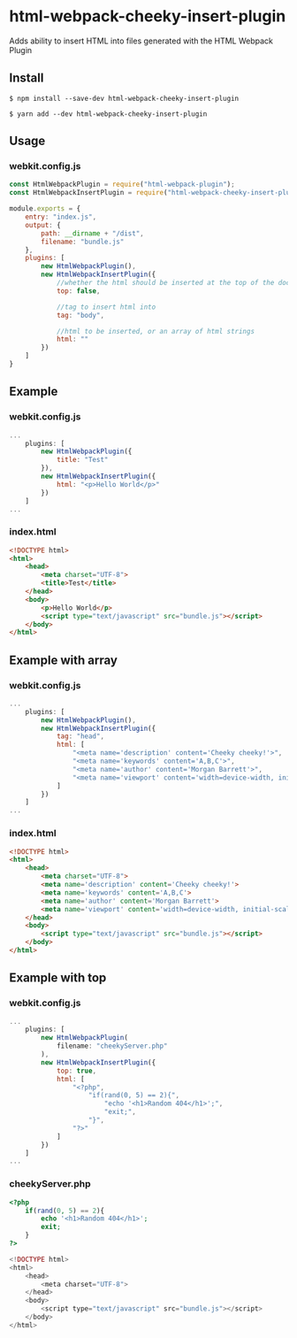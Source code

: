 # html-webpack-cheeky-insert-plugin
Adds ability to insert HTML into files generated with the HTML Webpack Plugin

## Install
```console
$ npm install --save-dev html-webpack-cheeky-insert-plugin
```
```console
$ yarn add --dev html-webpack-cheeky-insert-plugin
```

## Usage
### webkit.config.js
```javascript
const HtmlWebpackPlugin = require("html-webpack-plugin");
const HtmlWebpackInsertPlugin = require("html-webpack-cheeky-insert-plugin");

module.exports = {
	entry: "index.js",
	output: {
		path: __dirname + "/dist",
		filename: "bundle.js"
	},
	plugins: [
		new HtmlWebpackPlugin(),
		new HtmlWebpackInsertPlugin({
			//whether the html should be inserted at the top of the document
			top: false,

			//tag to insert html into
			tag: "body",

			//html to be inserted, or an array of html strings
			html: ""
		})
	]
}

```

## Example
### webkit.config.js
```javascript
...
	plugins: [
		new HtmlWebpackPlugin({
			title: "Test"
		}),
		new HtmlWebpackInsertPlugin({
			html: "<p>Hello World</p>"
		})
	]
...
```
### index.html
```html
<!DOCTYPE html>
<html>
	<head>
		<meta charset="UTF-8">
		<title>Test</title>
	</head>
	<body>
		<p>Hello World</p>
		<script type="text/javascript" src="bundle.js"></script>
	</body>
</html>
```

## Example with array
### webkit.config.js
```javascript
...
	plugins: [
		new HtmlWebpackPlugin(),
		new HtmlWebpackInsertPlugin({
			tag: "head",
			html: [
				"<meta name='description' content='Cheeky cheeky!'>",
				"<meta name='keywords' content='A,B,C'>",
				"<meta name='author' content='Morgan Barrett'>",
				"<meta name='viewport' content='width=device-width, initial-scale=1.0'>"
			]
		})
	]
...
```
### index.html
```html
<!DOCTYPE html>
<html>
	<head>
		<meta charset="UTF-8">
		<meta name='description' content='Cheeky cheeky!'>
		<meta name='keywords' content='A,B,C'>
		<meta name='author' content='Morgan Barrett'>
		<meta name='viewport' content='width=device-width, initial-scale=1.0'>
	</head>
	<body>
		<script type="text/javascript" src="bundle.js"></script>
	</body>
</html>
```

## Example with top
### webkit.config.js
```javascript
...
	plugins: [
		new HtmlWebpackPlugin(
			filename: "cheekyServer.php"
		),
		new HtmlWebpackInsertPlugin({
			top: true,
			html: [
				"<?php",
					"if(rand(0, 5) == 2){",
						"echo '<h1>Random 404</h1>';",
						"exit;",
					"}",
				"?>"
			]
		})
	]
...
```
### cheekyServer.php
```php
<?php
	if(rand(0, 5) == 2){
		echo '<h1>Random 404</h1>';
		exit;
	}
?>

<!DOCTYPE html>
<html>
	<head>
		<meta charset="UTF-8">
	</head>
	<body>
		<script type="text/javascript" src="bundle.js"></script>
	</body>
</html>
```